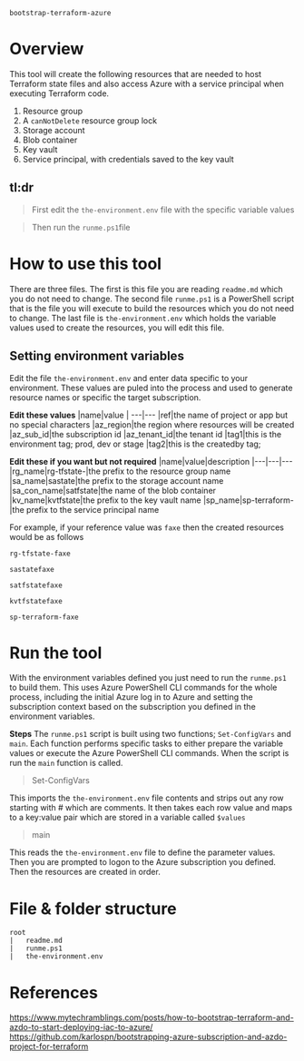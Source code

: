 `bootstrap-terraform-azure`

# Overview
This tool will create the following resources that are needed to host Terraform state files and also access Azure with a service principal when executing Terraform code.

1. Resource group
2. A `canNotDelete` resource group lock
3. Storage account
4. Blob container
5. Key vault
6. Service principal, with credentials saved to the key vault

## tl:dr
> First edit the `the-environment.env` file with the specific variable values

> Then run the `runme.ps1`file

# How to use this tool
There are three files. The first is this file you are reading `readme.md` which you do not need to change. The second file `runme.ps1` is a PowerShell script that is the file you will execute to build the resources which you do not need to change. The last file is `the-environment.env` which holds the variable values used to create the resources, you will edit this file.

## Setting environment variables
Edit the file `the-environment.env` and enter data specific to your environment. These values are puled into the process and used to generate resource names or specific the target subscription.

**Edit these values**
|name|value
| ---|---
|ref|the name of project or app but no special characters
|az_region|the region where resources will be created
|az_sub_id|the subscription id
|az_tenant_id|the tenant id
|tag1|this is the environment tag; prod, dev or stage
|tag2|this is the createdby tag; 

**Edit these if you want but not required**
|name|value|description
|---|---|---
|rg_name|rg-tfstate-|the prefix to the resource group name
|sa_name|sastate|the prefix to the storage account name
|sa_con_name|satfstate|the name of the blob container
|kv_name|kvtfstate|the prefix to the key vault name
|sp_name|sp-terraform-|the prefix to the service principal name

For example, if your reference value was `faxe` then the created resources would be as follows

`rg-tfstate-faxe`

`sastatefaxe`

`satfstatefaxe`

`kvtfstatefaxe`

`sp-terraform-faxe`


# Run the tool
With the environment variables defined you just need to run the `runme.ps1` to build them. This uses Azure PowerShell CLI commands for the whole process, including the initial Azure log in to Azure and setting the subscription context based on the subscription you defined in the environment variables.

**Steps**
The `runme.ps1` script is built using two functions; `Set-ConfigVars` and `main`. Each function performs specific tasks to either prepare the variable values or execute the Azure PowerShell CLI commands. When the script is run the `main` function is called.

> Set-ConfigVars

This imports the `the-environment.env` file contents and strips out any row starting with # which are comments. It then takes each row value and maps to a key:value pair which are stored in a variable called `$values`

> main

This reads the `the-environment.env` file to define the parameter values. Then you are prompted to logon to the Azure subscription you defined. Then the resources are created in order.

> 

# File & folder structure
```shell
root
|   readme.md
|   runme.ps1
|   the-environment.env
```
# References
https://www.mytechramblings.com/posts/how-to-bootstrap-terraform-and-azdo-to-start-deploying-iac-to-azure/
https://github.com/karlospn/bootstrapping-azure-subscription-and-azdo-project-for-terraform
